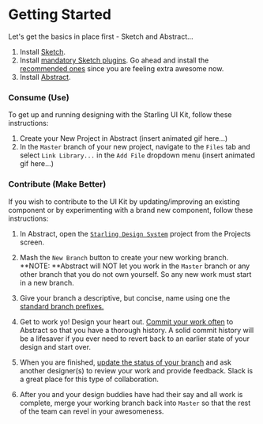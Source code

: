 # Getting Started

Let's get the basics in place first - Sketch and Abstract...

1. Install [Sketch](https://www.sketchapp.com/).
2. Install [mandatory Sketch plugins](/sketch-plugins.md#sketch-plugins-mandatory). Go ahead and install the [recommended ones](/sketch-plugins.md#sketch-plugins-optional) since you are feeling extra awesome now.
3. Install [Abstract](https://www.goabstract.com/).

### Consume \(Use\)

To get up and running designing with the Starling UI Kit, follow these instructions:

1. Create your New Project in Abstract \(insert animated gif here...\)
2. In the `Master` branch of your new project, navigate to the `Files` tab and select `Link Library...` in the `Add File` dropdown menu \(insert animated gif here...\)

### Contribute \(Make Better\)

If you wish to contribute to the UI Kit by updating/improving an existing component or by experimenting with a brand new component, follow these instructions:

1. In Abstract, open the [`Starling Design System`](https://share.goabstract.com/2a3f637c-1f60-47a1-887e-dbd002f44b18) project from the Projects screen.
2. Mash the `New Branch` button to create your new working branch. **NOTE: **Abstract will NOT let you work in the `Master` branch or any other branch that you do not own yourself. So any new work must start in a new branch.

3. Give your branch a descriptive, but concise, name using one the [standard branch prefixes.](/abstract-guidelines-and-best-practices.md#abstract-name)

4. Get to work yo! Design your heart out. [Commit your work often](/abstract-guidelines-and-best-practices.md#abstract-commit) to Abstract so that you have a thorough history. A solid commit history will be a lifesaver if you ever need to revert back to an earlier state of your design and start over.

5. When you are finished, [update the status of your branch](/abstract-guidelines-and-best-practices.md#abstract-status) and ask another designer\(s\) to review your work and provide feedback. Slack is a great place for this type of collaboration.

6. After you and your design buddies have had their say and all work is complete, merge your working branch back into `Master` so that the rest of the team can revel in your awesomeness.



